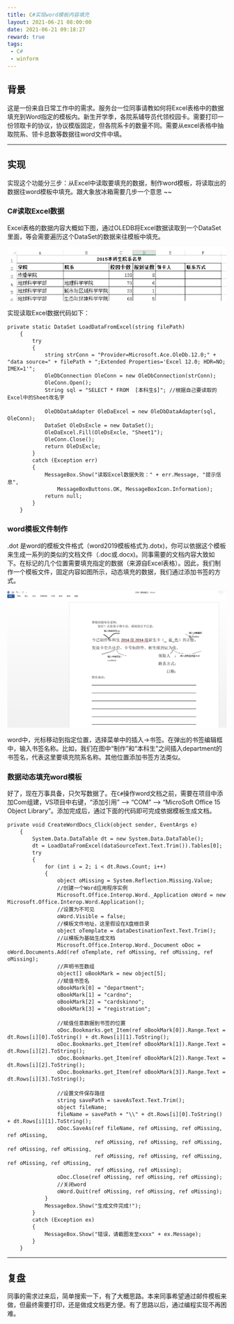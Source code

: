 ```yaml
---
title: C#实现word模板内容填充
layout: 2021-06-21 08:00:00
date: 2021-06-21 09:18:27
reward: true
tags: 
 - C#
 - winform
---
```


## 背景

这是一份来自日常工作中的需求。服务台一位同事请教如何将Excel表格中的数据填充到Word指定的模板内。新生开学季，各院系辅导员代领校园卡。需要打印一份领取卡的协议，协议模版固定，但各院系卡的数量不同。需要从excel表格中抽取院系、领卡总数等数据往word文件中填。

---

## 实现

实现这个功能分三步：从Excel中读取要填充的数据，制作word模板，将读取出的数据往word模板中填充。跟大象放冰箱需要几步一个意思 ~~ 

<!--more-->

### C#读取Excel数据
Excel表格的数据内容大概如下图，通过OLEDB将Excel数据读取到一个DataSet里面，等会需要遍历这个DataSet的数据来往模板中填充。

![Excel表格数据内容](https://raw.githubusercontent.com/edsiongithub/blogimages/master/20210618/datasource.png)

实现读取Excel数据代码如下：
``` CSharp
private static DataSet LoadDataFromExcel(string filePath)
    {
        try
        {
            string strConn = "Provider=Microsoft.Ace.OleDb.12.0;" + "data source=" + filePath + ";Extended Properties='Excel 12.0; HDR=NO; IMEX=1'";
            OleDbConnection OleConn = new OleDbConnection(strConn);
            OleConn.Open();
            String sql = "SELECT * FROM  [本科生$]"; //根据自己要读取的Excel中的Sheet改名字

            OleDbDataAdapter OleDaExcel = new OleDbDataAdapter(sql, OleConn);
            DataSet OleDsExcle = new DataSet();
            OleDaExcel.Fill(OleDsExcle, "Sheet1");
            OleConn.Close();
            return OleDsExcle;
        }
        catch (Exception err)
        {
            MessageBox.Show("读取Excel数据失败：" + err.Message, "提示信息",
                MessageBoxButtons.OK, MessageBoxIcon.Information);
            return null;
        }
    }
```
### word模板文件制作
.dot 是word的模板文件格式（word2019模板格式为.dotx)，你可以依据这个模板来生成一系列的类似的文档文件（.doc或.docx)。同事需要的文档内容大致如下。在标记的几个位置需要填充指定的数据（来源自Excel表格）。因此，我们制作一个模板文件，固定内容如图所示，动态填充的数据，我们通过添加书签的方式。
 
 ![word模板文件插入标签](https://raw.githubusercontent.com/edsiongithub/blogimages/master/20210618/wordtemplates.png)

 word中，光标移动到指定位置，选择菜单中的插入->书签。在弹出的书签编辑框中，输入书签名称。比如，我们在图中“制作”和“本科生”之间插入department的书签名，代表这里要填充院系名称。其他位置添加书签方法类似。
### 数据动态填充word模板
好了，现在万事具备，只欠写数据了。在```C#```操作word文档之前，需要在项目中添加Com组建，VS项目中右键，“添加引用” --> “COM” --> “MicroSoft Office 15 Object Library”。添加完成后，通过下面的代码即可完成依据模板生成文档。
``` CSharp
private void CreateWordDocs_Click(object sender, EventArgs e)
    {
        System.Data.DataTable dt = new System.Data.DataTable();
        dt = LoadDataFromExcel(dataSourceText.Text.Trim()).Tables[0];
        try
        {
            for (int i = 2; i < dt.Rows.Count; i++)
            {
                object oMissing = System.Reflection.Missing.Value;
                //创建一个Word应用程序实例  
                Microsoft.Office.Interop.Word._Application oWord = new Microsoft.Office.Interop.Word.Application();
                //设置为不可见  
                oWord.Visible = false;
                //模板文件地址，这里假设在X盘根目录  
                object oTemplate = dataDestinationText.Text.Trim();
                //以模板为基础生成文档  
                Microsoft.Office.Interop.Word._Document oDoc = oWord.Documents.Add(ref oTemplate, ref oMissing, ref oMissing, ref oMissing);
                //声明书签数组  
                object[] oBookMark = new object[5];
                //赋值书签名  
                oBookMark[0] = "department";
                oBookMark[1] = "cardno";
                oBookMark[2] = "cardskinno";
                oBookMark[3] = "registration";

                //赋值任意数据到书签的位置  
                oDoc.Bookmarks.get_Item(ref oBookMark[0]).Range.Text = dt.Rows[i][0].ToString() + dt.Rows[i][1].ToString();
                oDoc.Bookmarks.get_Item(ref oBookMark[1]).Range.Text = dt.Rows[i][2].ToString();
                oDoc.Bookmarks.get_Item(ref oBookMark[2]).Range.Text = dt.Rows[i][2].ToString();
                oDoc.Bookmarks.get_Item(ref oBookMark[3]).Range.Text = dt.Rows[i][3].ToString();

                //设置文件保存路径
                string savePath = saveAsText.Text.Trim();
                object fileName;
                fileName = savePath + "\\" + dt.Rows[i][0].ToString() + dt.Rows[i][1].ToString();
                oDoc.SaveAs(ref fileName, ref oMissing, ref oMissing, ref oMissing,
                            ref oMissing, ref oMissing, ref oMissing, ref oMissing, ref oMissing,
                            ref oMissing, ref oMissing, ref oMissing, ref oMissing, ref oMissing,
                            ref oMissing, ref oMissing);
                oDoc.Close(ref oMissing, ref oMissing, ref oMissing);
                //关闭word  
                oWord.Quit(ref oMissing, ref oMissing, ref oMissing);
            }
            MessageBox.Show("生成文件完成!");
        }
        catch (Exception ex)
        {
            MessageBox.Show("错误，请截图发至xxxx" + ex.Message);
        }
    }
 ```

---

## 复盘
同事的需求过来后，简单搜索一下，有了大概思路。本来同事希望通过邮件模板来做，但最终需要打印，还是做成文档更方便。有了思路以后，通过编程实现不再困难。